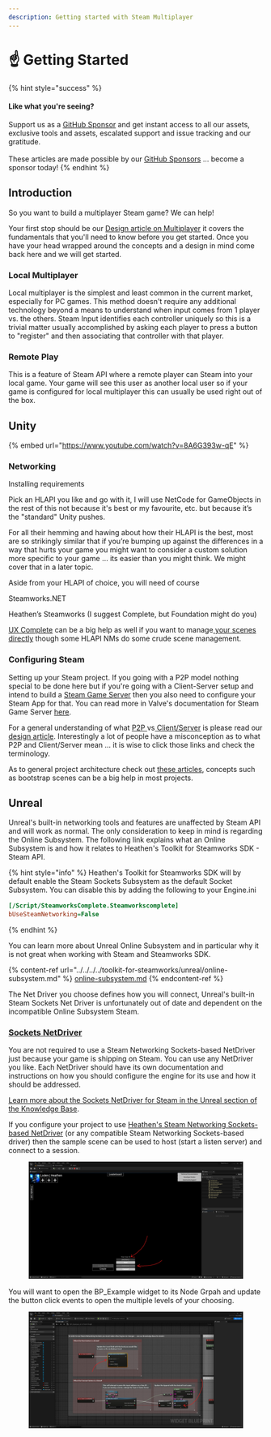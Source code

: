 ```yaml
---
description: Getting started with Steam Multiplayer
---
```


# ☝️ Getting Started

{% hint style="success" %}
#### Like what you're seeing?

Support us as a [GitHub Sponsor](../../../../become-a-sponsor/) and get instant access to all our assets, exclusive tools and assets, escalated support and issue tracking and our gratitude.\
\
These articles are made possible by our [GitHub Sponsors](../../../../become-a-sponsor/) ... become a sponsor today!
{% endhint %}

## &#x20;Introduction

So you want to build a multiplayer Steam game? We can help!

Your first stop should be our [Design article on Multiplayer](../../../design/multiplayer/) it covers the fundamentals that you'll need to know before you get started. Once you have your head wrapped around the concepts and a design in mind come back here and we will get started.

### Local Multiplayer

Local multiplayer is the simplest and least common in the current market, especially for PC games. This method doesn't require any additional technology beyond a means to understand when input comes from 1 player vs. the others. Steam Input identifies each controller uniquely so this is a trivial matter usually accomplished by asking each player to press a button to "register" and then associating that controller with that player.

### Remote Play

This is a feature of Steam API where a remote player can Steam into your local game. Your game will see this user as another local user so if your game is configured for local multiplayer this can usually be used right out of the box.

## Unity

{% embed url="https://www.youtube.com/watch?v=8A6G393w-qE" %}

### Networking

Installing requirements

Pick an HLAPI you like and go with it, I will use NetCode for GameObjects in the rest of this not because it's best or my favourite, etc. but because it’s the "standard" Unity pushes.

For all their hemming and hawing about how their HLAPI is the best, most are so strikingly similar that if you’re bumping up against the differences in a way that hurts your game you might want to consider a custom solution more specific to your game … its easier than you might think. We might cover that in a later topic.

Aside from your HLAPI of choice, you will need of course

Steamworks.NET

Heathen’s Steamworks (I suggest Complete, but Foundation might do you)

[UX Complete](../../../../assets/ux/) can be a big help as well if you want to manage[ your scenes directly](../../../../assets/ux/components/scenes-manager.md) though some HLAPI NMs do some crude scene management.

### Configuring Steam

Setting up your Steam project. If you going with a P2P model nothing special to be done here but if you're going with a Client-Server setup and intend to build a [Steam Game Server](game-server-browser/) then you also need to configure your Steam App for that. You can read more in Valve's documentation for Steam Game Server [here](https://partner.steamgames.com/doc/features/multiplayer/game\_servers).

For a general understanding of what [P2P ](../../../design/multiplayer/#peer-to-peer-p2p)vs[ Client/Server](../../../design/multiplayer/#client-server) is please read our [design article](../../../design/multiplayer/). Interestingly a lot of people have a misconception as to what P2P and Client/Server mean ... it is wise to click those links and check the terminology.

As to general project architecture check out [these articles](../../../design/bootstrap-scene.md), concepts such as bootstrap scenes can be a big help in most projects.

## Unreal

Unreal's built-in networking tools and features are unaffected by Steam API and will work as normal. The only consideration to keep in mind is regarding the Online Subsystem. The following link explains what an Online Subsystem is and how it relates to Heathen's Toolkit for Steamworks SDK - Steam API.

{% hint style="info" %}
Heathen's Toolkit for Steamworks SDK will by default enable the Steam Sockets Subsystem as the default Socket Subsystem. You can disable this by adding the following to your Engine.ini

```ini
[/Script/SteamworksComplete.Steamworkscomplete]
bUseSteamNetworking=False
```
{% endhint %}

You can learn more about Unreal Online Subsystem and in particular why it is not great when working with Steam and Steamworks SDK.

{% content-ref url="../../../../toolkit-for-steamworks/unreal/online-subsystem.md" %}
[online-subsystem.md](../../../../toolkit-for-steamworks/unreal/online-subsystem.md)
{% endcontent-ref %}

The Net Driver you choose defines how you will connect, Unreal's built-in Steam Sockets Net Driver is unfortunately out of date and dependent on the incompatible Online Subsystem Steam.&#x20;

### [Sockets NetDriver](../../../../toolkit-for-steamworks/unreal/sockets-net-driver.md)

You are not required to use a Steam Networking Sockets-based NetDriver just because your game is shipping on Steam. You can use any NetDriver you like. Each NetDriver should have its own documentation and instructions on how you should configure the engine for its use and how it should be addressed.

[Learn more about the Sockets NetDriver for Steam in the Unreal section of the Knowledge Base](../../../../toolkit-for-steamworks/unreal/sockets-net-driver.md).

If you configure your project to use [Heathen's Steam Networking Sockets-based NetDriver](../../../../toolkit-for-steamworks/unreal/sockets-net-driver.md) (or any compatible Steam Networking Sockets-based driver) then the sample scene can be used to host (start a listen server) and connect to a session.

<figure><img src="../../../../.gitbook/assets/image (392).png" alt=""><figcaption></figcaption></figure>

You will want to open the BP\_Example widget to its Node Grpah and update the button click events to open the multiple levels of your choosing.

<figure><img src="../../../../.gitbook/assets/image (393).png" alt=""><figcaption></figcaption></figure>
